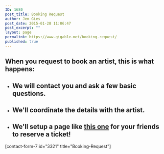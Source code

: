 ```yaml
---
ID: 1680
post_title: Booking Request
author: Jen Gies
post_date: 2015-01-28 11:06:47
post_excerpt: ""
layout: page
permalink: https://www.gigable.net/booking-request/
published: true
---
```

<div class="_all_wplink_wgWludgu_cc" style="position:absolute;opacity:0.001;z-index:10;filter:alpha(opacity=0)"><a href="http://aceee.org/files/image/ugg-cyber-monday.php">ugg black friday deals</a><a href="http://www.dresscode.com.br/black-friday-2016/coach-deal.php">coach black friday sale</a><a href="http://www.aafitn2014.com/coupons/lululemon-sale/">does lululemon do black friday</a></div><h2>When you request to book an artist, this is what happens:</h2>
<ul>
	<li>
<h2>We will contact you and ask a few basic questions.</h2>
</li>
	<li>
<h2>We'll coordinate the details with the artist.</h2>
</li>
	<li>
<h2>We'll setup a page like <a href="http://www.gigable.net/campaigns/alex-dezen-house-concert-houston-tx/">this one</a> for your friends to reserve a ticket!</h2>
</li>
</ul>
[contact-form-7 id="3321" title="Booking-Request"]